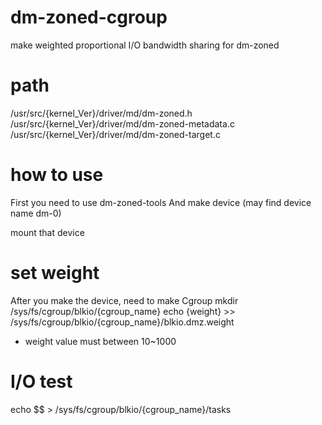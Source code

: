 # dm-zoned-cgroup
make weighted proportional I/O bandwidth sharing for dm-zoned 

# path
/usr/src/{kernel_Ver}/driver/md/dm-zoned.h
/usr/src/{kernel_Ver}/driver/md/dm-zoned-metadata.c
/usr/src/{kernel_Ver}/driver/md/dm-zoned-target.c

# how to use
First you need to use dm-zoned-tools 
And make device (may find device name dm-0)

mount that device

# set weight
After you make the device, need to make Cgroup 
mkdir /sys/fs/cgroup/blkio/{cgroup_name}
echo {weight} >> /sys/fs/cgroup/blkio/{cgroup_name}/blkio.dmz.weight
- weight value must between 10~1000

# I/O test
echo $$ > /sys/fs/cgroup/blkio/{cgroup_name}/tasks
